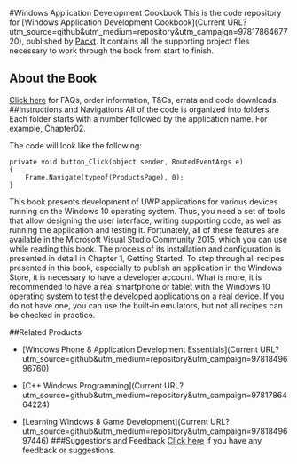 #Windows Application Development Cookbook
This is the code repository for [Windows Application Development Cookbook](Current URL?utm_source=github&utm_medium=repository&utm_campaign=9781786467720), published by [Packt](www.packtpub.com). It contains all the supporting project files necessary to work through the book from start to finish.
## About the Book
[Click here](https://www.packtpub.com/books/content/support) for FAQs, order information, T&Cs, errata and code downloads.
##Instructions and Navigations
All of the code is organized into folders. Each folder starts with a number followed by the application name. For example, Chapter02.



The code will look like the following:
```
private void button_Click(object sender, RoutedEventArgs e)
{
    Frame.Navigate(typeof(ProductsPage), 0);
}
```

This book presents development of UWP applications for various devices running on the Windows 10 operating system. Thus, you need a set of tools that allow designing the user interface, writing supporting code, as well as running the application and testing it. Fortunately, all of these features are available in the Microsoft Visual Studio Community 2015, which you can use while reading this book. The process of its installation and configuration is presented in detail in Chapter 1, Getting Started. 
To step through all recipes presented in this book, especially to publish an application in the Windows Store, it is necessary to have a developer account. What is more, it is recommended to have a real smartphone or tablet with the Windows 10 operating system to test the developed applications on a real device. If you do not have one, you can use the built-in emulators, but not all recipes can be checked in practice.

##Related Products
* [Windows Phone 8 Application Development Essentials](Current URL?utm_source=github&utm_medium=repository&utm_campaign=9781849696760)

* [C++ Windows Programming](Current URL?utm_source=github&utm_medium=repository&utm_campaign=9781786464224)

* [Learning Windows 8 Game Development](Current URL?utm_source=github&utm_medium=repository&utm_campaign=9781849697446)
###Suggestions and Feedback
[Click here](https://docs.google.com/forms/d/e/1FAIpQLSe5qwunkGf6PUvzPirPDtuy1Du5Rlzew23UBp2S-P3wB-GcwQ/viewform) if you have any feedback or suggestions.

